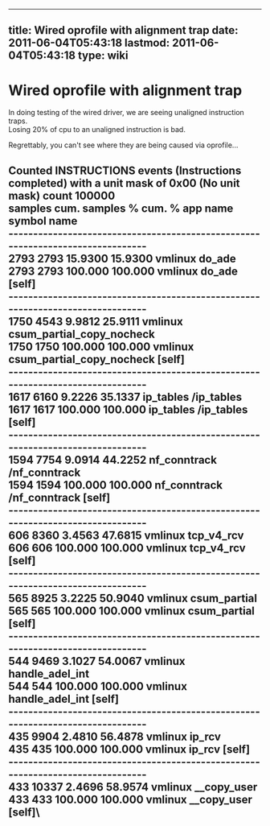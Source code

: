 
---
title: Wired oprofile with alignment trap
date: 2011-06-04T05:43:18
lastmod: 2011-06-04T05:43:18
type: wiki
---
Wired oprofile with alignment trap
==================================

In doing testing of the wired driver, we are seeing unaligned
instruction traps.\
Losing 20% of cpu to an unaligned instruction is bad.

Regrettably, you can't see where they are being caused via oprofile...

Counted INSTRUCTIONS events (Instructions completed) with a unit mask of
0x00 (No unit mask) count 100000\
samples cum. samples % cum. % app name symbol name\
-------------------------------------------------------------------------------\
2793 2793 15.9300 15.9300 vmlinux do\_ade\
2793 2793 100.000 100.000 vmlinux do\_ade \[self\]\
-------------------------------------------------------------------------------\
1750 4543 9.9812 25.9111 vmlinux csum\_partial\_copy\_nocheck\
1750 1750 100.000 100.000 vmlinux csum\_partial\_copy\_nocheck \[self\]\
-------------------------------------------------------------------------------\
1617 6160 9.2226 35.1337 ip\_tables /ip\_tables\
1617 1617 100.000 100.000 ip\_tables /ip\_tables \[self\]\
-------------------------------------------------------------------------------\
1594 7754 9.0914 44.2252 nf\_conntrack /nf\_conntrack\
1594 1594 100.000 100.000 nf\_conntrack /nf\_conntrack \[self\]\
-------------------------------------------------------------------------------\
606 8360 3.4563 47.6815 vmlinux tcp\_v4\_rcv\
606 606 100.000 100.000 vmlinux tcp\_v4\_rcv \[self\]\
-------------------------------------------------------------------------------\
565 8925 3.2225 50.9040 vmlinux csum\_partial\
565 565 100.000 100.000 vmlinux csum\_partial \[self\]\
-------------------------------------------------------------------------------\
544 9469 3.1027 54.0067 vmlinux handle\_adel\_int\
544 544 100.000 100.000 vmlinux handle\_adel\_int \[self\]\
-------------------------------------------------------------------------------\
435 9904 2.4810 56.4878 vmlinux ip\_rcv\
435 435 100.000 100.000 vmlinux ip\_rcv \[self\]\
-------------------------------------------------------------------------------\
433 10337 2.4696 58.9574 vmlinux \_\_copy\_user\
433 433 100.000 100.000 vmlinux \_\_copy\_user \[self\]\
-------------------------------------------------------------------------------
